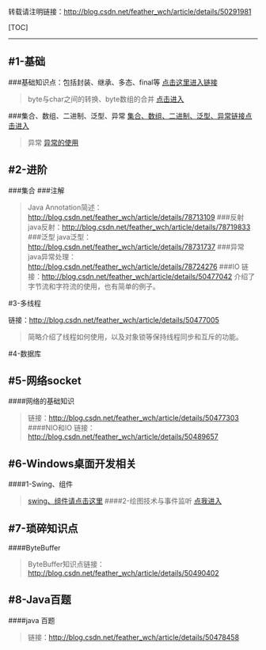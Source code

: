 转载请注明链接：http://blog.csdn.net/feather_wch/article/details/50291981

[TOC]

---

#1-基础
---

###基础知识点：包括封装、继承、多态、final等
[点击这里进入链接](http://blog.csdn.net/feather_wch/article/details/50470939)
>byte与char之间的转换、byte数组的合并
[点击进入](http://blog.csdn.net/feather_wch/article/details/50445552)

###集合、数组、二进制、泛型、异常
 [集合、数组、二进制、泛型、异常链接点击进入](http://blog.csdn.net/feather_wch/article/details/50471183)
>异常
   [异常的使用](http://blog.csdn.net/feather_wch/article/details/50402042)

#2-进阶
---
###集合
###注解
>Java Annotation简述：http://blog.csdn.net/feather_wch/article/details/78713109
###反射
>java反射：http://blog.csdn.net/feather_wch/article/details/78719833
###泛型
>java泛型：http://blog.csdn.net/feather_wch/article/details/78731737
###异常
>java异常处理：http://blog.csdn.net/feather_wch/article/details/78724276
###IO
链接：http://blog.csdn.net/feather_wch/article/details/50477042
>介绍了字节流和字符流的使用，也有简单的例子。

#3-多线程

链接：http://blog.csdn.net/feather_wch/article/details/50477005
>简略介绍了线程如何使用，以及对象锁等保持线程同步和互斥的功能。

#4-数据库

#5-网络socket
---
####网络的基础知识
>链接：http://blog.csdn.net/feather_wch/article/details/50477303
####NIO和IO
>链接：http://blog.csdn.net/feather_wch/article/details/50489657

#6-Windows桌面开发相关
---
####1-Swing、组件
>[swing、组件请点击这里](http://blog.csdn.net/feather_wch/article/details/50471218)
####2-绘图技术与事件监听
>[点我进入](http://blog.csdn.net/feather_wch/article/details/50476824)

#7-琐碎知识点
---
####ByteBuffer
>ByteBuffer知识点链接：http://blog.csdn.net/feather_wch/article/details/50490402

#8-Java百题
---
####java 百题
>链接：http://blog.csdn.net/feather_wch/article/details/50478458

